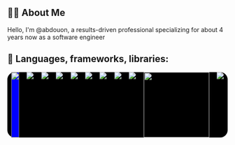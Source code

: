 
## 🙋‍♂️ About Me

Hello, I'm @abdouon, a results-driven professional specializing for about 4 years now  as a software engineer 


## 🚀 Languages, frameworks, libraries:
<div style='display:flex; justify-content:space-around; width:100%; background:#000000; border-radius:17px; align-items:"center"' >
<img src="https://img.icons8.com/ios/150/00000/python.png" style="background:blue; border:1px solid gray;"/>
  <img src="https://img.icons8.com/ios/150/00000/ruby.png" />
  <img src="https://img.icons8.com/plasticine/150/000000/bash.png" />
  <img src="https://img.icons8.com/plasticine/150/000000/c.png" />
<img src="https://img.icons8.com/ios/150/00000/html.png" />
  
   <img src="https://img.icons8.com/ios/150/00000/css.png" />
<img src="https://img.icons8.com/ios/150/00000/javascript.png" />
<img src="https://img.icons8.com/ios/150/00000/typescript.png" />
<img src="https://img.icons8.com/ios/150/00000/django.png" />

  <img src="https://upload.wikimedia.org/wikipedia/commons/thumb/a/a7/React-icon.svg/2300px-React-icon.svg.png"  width='150' height='150' />

  
  
  <img src="https://img.icons8.com/ios/150/00000/more.png" />
  
</div>
